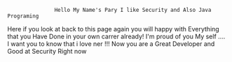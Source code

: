                    Hello My Name's Pary I like Security and Also Java Programing 
Here if you look at back to this page again you will happy with Everything that you Have Done in your own carrer already! 
I'm proud of you My self .... I want you to know that i love ner !!!
                     Now you are a Great Developer and Good at Security Right now 
